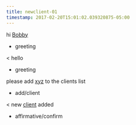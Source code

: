 ```yaml
---
title: newclient-01
timestamp: 2017-02-20T15:01:02.039320875-05:00
---
```


hi [Bobby](name)
* greeting

< hello
* greeting

please add [xyz](Company#name) to the clients list
* add/client

< new [client](Company#name) added
* affirmative/confirm
